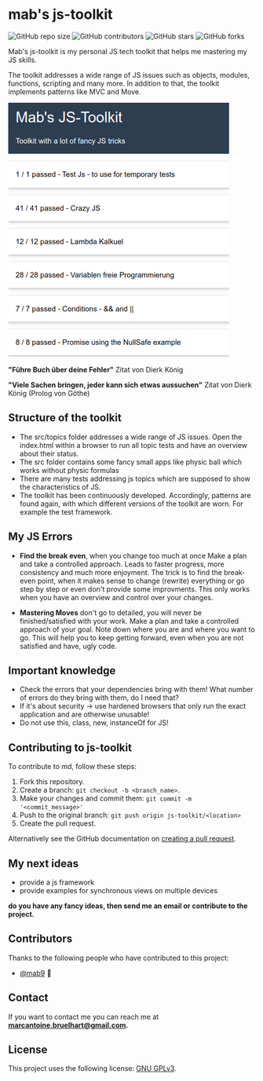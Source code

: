 # mab's js-toolkit

<!--- These are examples. See https://shields.io for others or to customize this set of shields. You might want to include dependencies, project status and licence info here --->
![GitHub repo size](https://img.shields.io/github/repo-size/mab9/js-toolkit)
![GitHub contributors](https://img.shields.io/github/contributors/mab9/js-toolkit)
![GitHub stars](https://img.shields.io/github/stars/mab9/js-toolkit?style=social)
![GitHub forks](https://img.shields.io/github/forks/mab9/js-toolkit?style=social)
<!--![Twitter Follow](https://img.shields.io/twitter/follow/mab9?style=social)-->

Mab's js-toolkit is my personal JS tech toolkit that helps me mastering my JS skills. 

The toolkit addresses a wide range of JS issues such as objects, modules, functions, scripting and many more. 
In addition to that, the toolkit implements patterns like MVC and Move.

![js-toolkit overview](./img/js-toolkit.png "JS-toolkit")

**"Führe Buch über deine Fehler"** Zitat von Dierk König

**"Viele Sachen bringen, jeder kann sich etwas aussuchen"** Zitat von Dierk König (Prolog von Göthe)

## Structure of the toolkit

- The src/topics folder addresses a wide range of JS issues. Open the index.html within a browser to run all topic tests and have an overview about their status.
- The src folder contains some fancy small apps like physic ball which works without physic formulas
- There are many tests addressing js topics which are supposed to show the characteristics of JS.
- The toolkit has been continuously developed. Accordingly, patterns are found again, 
  with which different versions of the toolkit are worn. For example the test framework. 
  
## My JS Errors

- **Find the break even**, when you change too much at once
  Make a plan and take a controlled approach. Leads to faster progress, more 
  consistency and much more enjoyment. The trick is to find the break-even point, 
  when it makes sense to change (rewrite) everything or go step by step or even don't provide some improvments.
  This only works when you have an overview and control over your changes.
    
- **Mastering Moves** don't go to detailed, you will never be finished/satisfied with your work. 
  Make a plan and take a controlled approach of your goal. Note down where you are and where you want to go.
  This will help you to keep getting forward, even when you are not satisfied and have, ugly code. 
  
## Important knowledge

- Check the errors that your dependencies bring with them! What number of errors do they bring with them, do I need that?
- If it's about security -> use hardened browsers that only run the exact application and are otherwise unusable!
- Do not use this, class, new, instanceOf for JS!

## Contributing to js-toolkit
<!--- If your README is long or you have some specific process or steps you want contributors to follow, consider creating a separate CONTRIBUTING.md file--->
To contribute to md, follow these steps:

1. Fork this repository.
2. Create a branch: `git checkout -b <branch_name>`.
3. Make your changes and commit them: `git commit -m '<commit_message>'`
4. Push to the original branch: `git push origin js-toolkit/<location>`
5. Create the pull request.

Alternatively see the GitHub documentation on [creating a pull request](https://help.github.com/en/github/collaborating-with-issues-and-pull-requests/creating-a-pull-request).

## My next ideas

- provide a js framework
- provide examples for synchronous views on multiple devices

**do you have any fancy ideas, then send me an email or contribute to the project.**

## Contributors

Thanks to the following people who have contributed to this project:

* [@mab9](https://github.com/mab9) 📖

<!-- You might want to consider using something like the [All Contributors](https://github.com/all-contributors/all-contributors) specification and its [emoji key](https://allcontributors.org/docs/en/emoji-key). -->

## Contact

If you want to contact me you can reach me at **marcantoine.bruelhart@gmail.com.**

## License
<!--- If you're not sure which open license to use see https://choosealicense.com/--->
This project uses the following license: [GNU GPLv3](https://choosealicense.com/licenses/gpl-3.0/).
